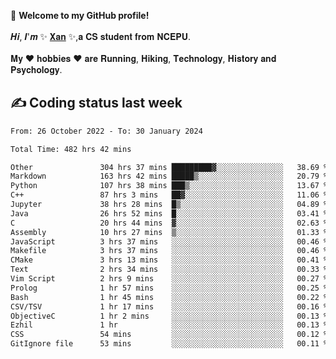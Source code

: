 🎉 **Welcome to my GitHub profile!**</br></br>
𝑯𝒊, 𝑰'𝒎 ✨ [𝐗𝐚𝐧](https://xancoding.cn/) ✨,𝐚 𝐂𝐒 𝐬𝐭𝐮𝐝𝐞𝐧𝐭 𝐟𝐫𝐨𝐦 𝐍𝐂𝐄𝐏𝐔.</br></br>
𝐌𝐲 ❤ 𝐡𝐨𝐛𝐛𝐢𝐞𝐬 ❤ 𝐚𝐫𝐞 𝐑𝐮𝐧𝐧𝐢𝐧𝐠, 𝐇𝐢𝐤𝐢𝐧𝐠, 𝐓𝐞𝐜𝐡𝐧𝐨𝐥𝐨𝐠𝐲, 𝐇𝐢𝐬𝐭𝐨𝐫𝐲 𝐚𝐧𝐝 𝐏𝐬𝐲𝐜𝐡𝐨𝐥𝐨𝐠𝐲.

## ✍️ Coding status last week
<!--START_SECTION:waka-->

```txt
From: 26 October 2022 - To: 30 January 2024

Total Time: 482 hrs 42 mins

Other               304 hrs 37 mins █████████▓░░░░░░░░░░░░░░░   38.69 %
Markdown            163 hrs 42 mins █████▒░░░░░░░░░░░░░░░░░░░   20.79 %
Python              107 hrs 38 mins ███▒░░░░░░░░░░░░░░░░░░░░░   13.67 %
C++                 87 hrs 3 mins   ██▓░░░░░░░░░░░░░░░░░░░░░░   11.06 %
Jupyter             38 hrs 28 mins  █▒░░░░░░░░░░░░░░░░░░░░░░░   04.89 %
Java                26 hrs 52 mins  █░░░░░░░░░░░░░░░░░░░░░░░░   03.41 %
C                   20 hrs 44 mins  ▓░░░░░░░░░░░░░░░░░░░░░░░░   02.63 %
Assembly            10 hrs 27 mins  ▒░░░░░░░░░░░░░░░░░░░░░░░░   01.33 %
JavaScript          3 hrs 37 mins   ░░░░░░░░░░░░░░░░░░░░░░░░░   00.46 %
Makefile            3 hrs 37 mins   ░░░░░░░░░░░░░░░░░░░░░░░░░   00.46 %
CMake               3 hrs 13 mins   ░░░░░░░░░░░░░░░░░░░░░░░░░   00.41 %
Text                2 hrs 34 mins   ░░░░░░░░░░░░░░░░░░░░░░░░░   00.33 %
Vim Script          2 hrs 9 mins    ░░░░░░░░░░░░░░░░░░░░░░░░░   00.27 %
Prolog              1 hr 57 mins    ░░░░░░░░░░░░░░░░░░░░░░░░░   00.25 %
Bash                1 hr 45 mins    ░░░░░░░░░░░░░░░░░░░░░░░░░   00.22 %
CSV/TSV             1 hr 17 mins    ░░░░░░░░░░░░░░░░░░░░░░░░░   00.16 %
ObjectiveC          1 hr 2 mins     ░░░░░░░░░░░░░░░░░░░░░░░░░   00.13 %
Ezhil               1 hr            ░░░░░░░░░░░░░░░░░░░░░░░░░   00.13 %
CSS                 54 mins         ░░░░░░░░░░░░░░░░░░░░░░░░░   00.12 %
GitIgnore file      53 mins         ░░░░░░░░░░░░░░░░░░░░░░░░░   00.11 %
```

<!--END_SECTION:waka-->


<!-- ## 📈 My GitHub Stats
<p align="center">
    <img height="137px" src="https://github-readme-stats.vercel.app/api?username=Xancoding&hide_title=true&hide_border=true&show_icons=trueline_height=21&text_color=000&icon_color=000&bg_color=0,ea6161,ffc64d,fffc4d,52fa5a&theme=graywhite" /> 
    <img src="https://github-readme-stats.vercel.app/api/top-langs/?username=Xancoding&hide_title=true&hide_border=true&layout=compact&langs_count=6&text_color=000&icon_color=fff&bg_color=0,52fa5a,4dfcff,c64dff&theme=graywhite" /> 
</p> -->

<!-- ## 🔥 My GitHub activities of last 31 days.
<div align="center"> <img src="https://activity-graph.herokuapp.com/graph?username=XanCoding&theme=xcode" /> </div> -->

<!-- <p align="center"> 
  Visitor count<br/>
  <img src="https://profile-counter.glitch.me/xancoding/count.svg" />
</p> -->
